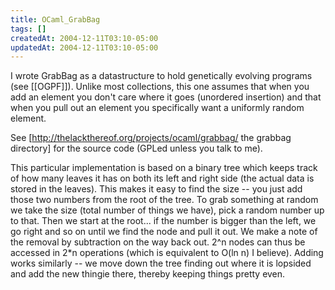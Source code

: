 ```yaml
---
title: OCaml_GrabBag
tags: []
createdAt: 2004-12-11T03:10-05:00
updatedAt: 2004-12-11T03:10-05:00
---
```


I wrote GrabBag as a datastructure to hold genetically evolving programs (see [[OGPF]]). Unlike most collections, this one assumes that when you add an element you don't care where it goes (unordered insertion) and that when you pull out an element you specifically want a uniformly random element.

See [http://thelackthereof.org/projects/ocaml/grabbag/ the grabbag directory] for the source code (GPLed unless you talk to me).

This particular implementation is based on a binary tree which keeps track
of how many leaves it has on both its left and right side (the actual data is stored in the leaves). This makes it
easy to find the size -- you just add those two numbers from the root of the
tree. To grab something at random we take the size (total number of things
we have), pick a random number up to that. Then we start at the root... if
the number is bigger than the left, we go right and so on until we find the
node and pull it out. We make a note of the removal by subtraction on the
way back out. 2^n nodes can thus be accessed in 2*n operations (which is equivalent to O(ln n) I believe). Adding works
similarly -- we move down the tree finding out where it is lopsided and add
the new thingie there, thereby keeping things pretty even.

